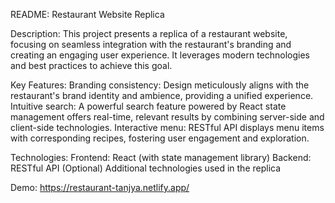 README: Restaurant Website Replica

Description:
This project presents a replica of a restaurant website, focusing on seamless integration with the restaurant's branding and creating an engaging user experience. It leverages modern technologies and best practices to achieve this goal.

Key Features:
Branding consistency: Design meticulously aligns with the restaurant's brand identity and ambience, providing a unified experience.
Intuitive search: A powerful search feature powered by React state management offers real-time, relevant results by combining server-side and client-side technologies.
Interactive menu: RESTful API displays menu items with corresponding recipes, fostering user engagement and exploration.

Technologies:
Frontend: React (with state management library)
Backend: RESTful API
(Optional) Additional technologies used in the replica

Demo:
https://restaurant-tanjya.netlify.app/
